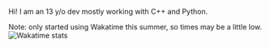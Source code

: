 Hi! I am an 13 y/o dev mostly working with C++ and Python. 


Note: only started using Wakatime this summer, so times may be a little low.
![Wakatime stats](https://github-readme-stats.hackclub.dev/api/wakatime?username=5290&api_domain=hackatime.hackclub.com&theme=darcula&custom_title=Hackatime+Stats&layout=compact&cache_seconds=0&langs_count=8)
